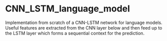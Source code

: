 # CNN_LSTM_language_model
Implementation from scratch of a CNN-LSTM network for language models. Useful features are extracted from the CNN layer below and then feed up to the LSTM layer which forms a sequential context for the prediction.
